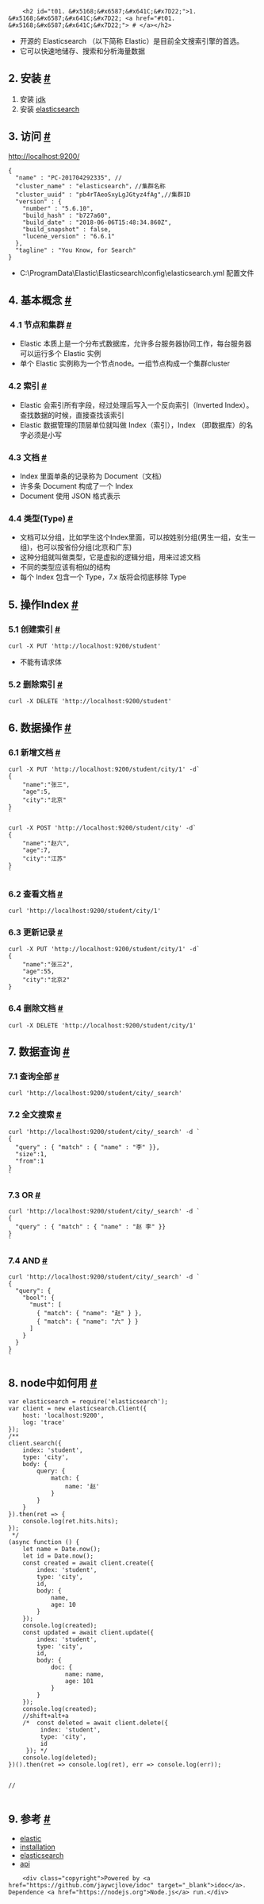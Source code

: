 
        <h2 id="t01. &#x5168;&#x6587;&#x641C;&#x7D22;">1. &#x5168;&#x6587;&#x641C;&#x7D22; <a href="#t01. &#x5168;&#x6587;&#x641C;&#x7D22;"> # </a></h2>
<ul>
<li>&#x5F00;&#x6E90;&#x7684; Elasticsearch &#xFF08;&#x4EE5;&#x4E0B;&#x7B80;&#x79F0; Elastic&#xFF09;&#x662F;&#x76EE;&#x524D;&#x5168;&#x6587;&#x641C;&#x7D22;&#x5F15;&#x64CE;&#x7684;&#x9996;&#x9009;&#x3002;</li>
<li>&#x5B83;&#x53EF;&#x4EE5;&#x5FEB;&#x901F;&#x5730;&#x50A8;&#x5B58;&#x3001;&#x641C;&#x7D22;&#x548C;&#x5206;&#x6790;&#x6D77;&#x91CF;&#x6570;&#x636E;</li>
</ul>
<h2 id="t12. &#x5B89;&#x88C5;">2. &#x5B89;&#x88C5; <a href="#t12. &#x5B89;&#x88C5;"> # </a></h2>
<ol>
<li>&#x5B89;&#x88C5; <a href="http://www.oracle.com/technetwork/java/javase/downloads/jdk8-downloads-2133151.html">jdk</a></li>
<li>&#x5B89;&#x88C5; <a href="https://www.elastic.co/downloads/elasticsearch">elasticsearch</a></li>
</ol>
<h2 id="t23. &#x8BBF;&#x95EE;">3. &#x8BBF;&#x95EE; <a href="#t23. &#x8BBF;&#x95EE;"> # </a></h2>
<p><a href="http://localhost:9200/">http://localhost:9200/</a></p>
<pre><code class="lang-js">{
  <span class="hljs-string">&quot;name&quot;</span> : <span class="hljs-string">&quot;PC-201704292335&quot;</span>, <span class="hljs-comment">//</span>
  <span class="hljs-string">&quot;cluster_name&quot;</span> : <span class="hljs-string">&quot;elasticsearch&quot;</span>&#xFF0C;<span class="hljs-comment">//&#x96C6;&#x7FA4;&#x540D;&#x79F0;</span>
  <span class="hljs-string">&quot;cluster_uuid&quot;</span> : <span class="hljs-string">&quot;pb4rTAeoSxyLgJGtyz4fAg&quot;</span>,<span class="hljs-comment">//&#x96C6;&#x7FA4;ID</span>
  <span class="hljs-string">&quot;version&quot;</span> : {
    <span class="hljs-string">&quot;number&quot;</span> : <span class="hljs-string">&quot;5.6.10&quot;</span>,
    <span class="hljs-string">&quot;build_hash&quot;</span> : <span class="hljs-string">&quot;b727a60&quot;</span>,
    <span class="hljs-string">&quot;build_date&quot;</span> : <span class="hljs-string">&quot;2018-06-06T15:48:34.860Z&quot;</span>,
    <span class="hljs-string">&quot;build_snapshot&quot;</span> : <span class="hljs-literal">false</span>,
    <span class="hljs-string">&quot;lucene_version&quot;</span> : <span class="hljs-string">&quot;6.6.1&quot;</span>
  },
  <span class="hljs-string">&quot;tagline&quot;</span> : <span class="hljs-string">&quot;You Know, for Search&quot;</span>
}
</code></pre>
<ul>
<li>C:\ProgramData\Elastic\Elasticsearch\config\elasticsearch.yml &#x914D;&#x7F6E;&#x6587;&#x4EF6;</li>
</ul>
<h2 id="t34. &#x57FA;&#x672C;&#x6982;&#x5FF5;">4. &#x57FA;&#x672C;&#x6982;&#x5FF5; <a href="#t34. &#x57FA;&#x672C;&#x6982;&#x5FF5;"> # </a></h2>
<h3 id="t4&#xFF14;.1 &#x8282;&#x70B9;&#x548C;&#x96C6;&#x7FA4;">&#xFF14;.1 &#x8282;&#x70B9;&#x548C;&#x96C6;&#x7FA4; <a href="#t4&#xFF14;.1 &#x8282;&#x70B9;&#x548C;&#x96C6;&#x7FA4;"> # </a></h3>
<ul>
<li>Elastic &#x672C;&#x8D28;&#x4E0A;&#x662F;&#x4E00;&#x4E2A;&#x5206;&#x5E03;&#x5F0F;&#x6570;&#x636E;&#x5E93;&#xFF0C;&#x5141;&#x8BB8;&#x591A;&#x53F0;&#x670D;&#x52A1;&#x5668;&#x534F;&#x540C;&#x5DE5;&#x4F5C;&#xFF0C;&#x6BCF;&#x53F0;&#x670D;&#x52A1;&#x5668;&#x53EF;&#x4EE5;&#x8FD0;&#x884C;&#x591A;&#x4E2A; Elastic &#x5B9E;&#x4F8B;</li>
<li>&#x5355;&#x4E2A; Elastic &#x5B9E;&#x4F8B;&#x79F0;&#x4E3A;&#x4E00;&#x4E2A;&#x8282;&#x70B9;node&#x3002;&#x4E00;&#x7EC4;&#x8282;&#x70B9;&#x6784;&#x6210;&#x4E00;&#x4E2A;&#x96C6;&#x7FA4;cluster</li>
</ul>
<h3 id="t54.2 &#x7D22;&#x5F15;">4.2 &#x7D22;&#x5F15; <a href="#t54.2 &#x7D22;&#x5F15;"> # </a></h3>
<ul>
<li>Elastic &#x4F1A;&#x7D22;&#x5F15;&#x6240;&#x6709;&#x5B57;&#x6BB5;&#xFF0C;&#x7ECF;&#x8FC7;&#x5904;&#x7406;&#x540E;&#x5199;&#x5165;&#x4E00;&#x4E2A;&#x53CD;&#x5411;&#x7D22;&#x5F15;&#xFF08;Inverted Index&#xFF09;&#x3002;&#x67E5;&#x627E;&#x6570;&#x636E;&#x7684;&#x65F6;&#x5019;&#xFF0C;&#x76F4;&#x63A5;&#x67E5;&#x627E;&#x8BE5;&#x7D22;&#x5F15;</li>
<li>Elastic &#x6570;&#x636E;&#x7BA1;&#x7406;&#x7684;&#x9876;&#x5C42;&#x5355;&#x4F4D;&#x5C31;&#x53EB;&#x505A; Index&#xFF08;&#x7D22;&#x5F15;&#xFF09;&#xFF0C;Index &#xFF08;&#x5373;&#x6570;&#x636E;&#x5E93;&#xFF09;&#x7684;&#x540D;&#x5B57;&#x5FC5;&#x987B;&#x662F;&#x5C0F;&#x5199;</li>
</ul>
<h3 id="t64.3 &#x6587;&#x6863;">4.3 &#x6587;&#x6863; <a href="#t64.3 &#x6587;&#x6863;"> # </a></h3>
<ul>
<li>Index &#x91CC;&#x9762;&#x5355;&#x6761;&#x7684;&#x8BB0;&#x5F55;&#x79F0;&#x4E3A; Document&#xFF08;&#x6587;&#x6863;&#xFF09;</li>
<li>&#x8BB8;&#x591A;&#x6761; Document &#x6784;&#x6210;&#x4E86;&#x4E00;&#x4E2A; Index</li>
<li>Document &#x4F7F;&#x7528; JSON &#x683C;&#x5F0F;&#x8868;&#x793A;</li>
</ul>
<h3 id="t74.4 &#x7C7B;&#x578B;(Type)">4.4 &#x7C7B;&#x578B;(Type) <a href="#t74.4 &#x7C7B;&#x578B;(Type)"> # </a></h3>
<ul>
<li>&#x6587;&#x6863;&#x53EF;&#x4EE5;&#x5206;&#x7EC4;&#xFF0C;&#x6BD4;&#x5982;&#x5B66;&#x751F;&#x8FD9;&#x4E2A;Index&#x91CC;&#x9762;&#xFF0C;&#x53EF;&#x4EE5;&#x6309;&#x59D3;&#x522B;&#x5206;&#x7EC4;(&#x7537;&#x751F;&#x4E00;&#x7EC4;&#xFF0C;&#x5973;&#x751F;&#x4E00;&#x7EC4;)&#xFF0C;&#x4E5F;&#x53EF;&#x4EE5;&#x6309;&#x7701;&#x4EFD;&#x5206;&#x7EC4;(&#x5317;&#x4EAC;&#x548C;&#x5E7F;&#x4E1C;)</li>
<li>&#x8FD9;&#x79CD;&#x5206;&#x7EC4;&#x5C31;&#x53EB;&#x505A;&#x7C7B;&#x578B;&#xFF0C;&#x5B83;&#x662F;&#x865A;&#x62DF;&#x7684;&#x903B;&#x8F91;&#x5206;&#x7EC4;&#xFF0C;&#x7528;&#x6765;&#x8FC7;&#x6EE4;&#x6587;&#x6863;</li>
<li>&#x4E0D;&#x540C;&#x7684;&#x7C7B;&#x578B;&#x5E94;&#x8BE5;&#x6709;&#x76F8;&#x4F3C;&#x7684;&#x7ED3;&#x6784;</li>
<li>&#x6BCF;&#x4E2A; Index &#x5305;&#x542B;&#x4E00;&#x4E2A; Type&#xFF0C;7.x &#x7248;&#x5C06;&#x4F1A;&#x5F7B;&#x5E95;&#x79FB;&#x9664; Type</li>
</ul>
<h2 id="t85. &#x64CD;&#x4F5C;Index">5. &#x64CD;&#x4F5C;Index <a href="#t85. &#x64CD;&#x4F5C;Index"> # </a></h2>
<h3 id="t95.1 &#x521B;&#x5EFA;&#x7D22;&#x5F15;">5.1 &#x521B;&#x5EFA;&#x7D22;&#x5F15; <a href="#t95.1 &#x521B;&#x5EFA;&#x7D22;&#x5F15;"> # </a></h3>
<pre><code class="lang-js">curl -X PUT <span class="hljs-string">&apos;http://localhost:9200/student&apos;</span>
</code></pre>
<ul>
<li>&#x4E0D;&#x80FD;&#x6709;&#x8BF7;&#x6C42;&#x4F53;</li>
</ul>
<h3 id="t105.2 &#x5220;&#x9664;&#x7D22;&#x5F15;">5.2 &#x5220;&#x9664;&#x7D22;&#x5F15; <a href="#t105.2 &#x5220;&#x9664;&#x7D22;&#x5F15;"> # </a></h3>
<pre><code class="lang-js">curl -X DELETE <span class="hljs-string">&apos;http://localhost:9200/student&apos;</span>
</code></pre>
<h2 id="t116. &#x6570;&#x636E;&#x64CD;&#x4F5C;">6. &#x6570;&#x636E;&#x64CD;&#x4F5C; <a href="#t116. &#x6570;&#x636E;&#x64CD;&#x4F5C;"> # </a></h2>
<h3 id="t126.1 &#x65B0;&#x589E;&#x6587;&#x6863;">6.1 &#x65B0;&#x589E;&#x6587;&#x6863; <a href="#t126.1 &#x65B0;&#x589E;&#x6587;&#x6863;"> # </a></h3>
<pre><code class="lang-js">curl -X PUT <span class="hljs-string">&apos;http://localhost:9200/student/city/1&apos;</span> -d<span class="hljs-string">`
{
    &quot;name&quot;:&quot;&#x5F20;&#x4E09;&quot;,
    &quot;age&quot;:5,
    &quot;city&quot;:&quot;&#x5317;&#x4EAC;&quot;
}
`</span>
</code></pre>
<pre><code class="lang-js">curl -X POST <span class="hljs-string">&apos;http://localhost:9200/student/city&apos;</span> -d<span class="hljs-string">`
{
    &quot;name&quot;:&quot;&#x8D75;&#x516D;&quot;,
    &quot;age&quot;:7,
    &quot;city&quot;:&quot;&#x6C5F;&#x82CF;&quot;
}
`</span>
</code></pre>
<h3 id="t136.2  &#x67E5;&#x770B;&#x6587;&#x6863;">6.2  &#x67E5;&#x770B;&#x6587;&#x6863; <a href="#t136.2  &#x67E5;&#x770B;&#x6587;&#x6863;"> # </a></h3>
<pre><code class="lang-js">curl <span class="hljs-string">&apos;http://localhost:9200/student/city/1&apos;</span>
</code></pre>
<h3 id="t146.3 &#x66F4;&#x65B0;&#x8BB0;&#x5F55;">6.3 &#x66F4;&#x65B0;&#x8BB0;&#x5F55; <a href="#t146.3 &#x66F4;&#x65B0;&#x8BB0;&#x5F55;"> # </a></h3>
<pre><code class="lang-js">curl -X PUT <span class="hljs-string">&apos;http://localhost:9200/student/city/1&apos;</span> -d<span class="hljs-string">`
{
    &quot;name&quot;:&quot;&#x5F20;&#x4E09;2&quot;,
    &quot;age&quot;:55,
    &quot;city&quot;:&quot;&#x5317;&#x4EAC;2&quot;
}
</span></code></pre>
<h3 id="t156.4 &#x5220;&#x9664;&#x6587;&#x6863;">6.4 &#x5220;&#x9664;&#x6587;&#x6863; <a href="#t156.4 &#x5220;&#x9664;&#x6587;&#x6863;"> # </a></h3>
<pre><code class="lang-js">curl -X DELETE <span class="hljs-string">&apos;http://localhost:9200/student/city/1&apos;</span>
</code></pre>
<h2 id="t167. &#x6570;&#x636E;&#x67E5;&#x8BE2;">7. &#x6570;&#x636E;&#x67E5;&#x8BE2; <a href="#t167. &#x6570;&#x636E;&#x67E5;&#x8BE2;"> # </a></h2>
<h3 id="t177.1 &#x67E5;&#x8BE2;&#x5168;&#x90E8;">7.1 &#x67E5;&#x8BE2;&#x5168;&#x90E8; <a href="#t177.1 &#x67E5;&#x8BE2;&#x5168;&#x90E8;"> # </a></h3>
<pre><code class="lang-js">curl <span class="hljs-string">&apos;http://localhost:9200/student/city/_search&apos;</span>
</code></pre>
<h3 id="t187.2 &#x5168;&#x6587;&#x641C;&#x7D22;">7.2 &#x5168;&#x6587;&#x641C;&#x7D22; <a href="#t187.2 &#x5168;&#x6587;&#x641C;&#x7D22;"> # </a></h3>
<pre><code class="lang-js">curl <span class="hljs-string">&apos;http://localhost:9200/student/city/_search&apos;</span> -d <span class="hljs-string">`
{
  &quot;query&quot; : { &quot;match&quot; : { &quot;name&quot; : &quot;&#x674E;&quot; }},
  &quot;size&quot;:1,
  &quot;from&quot;:1
}
`</span>
</code></pre>
<h3 id="t197.3 OR">7.3 OR <a href="#t197.3 OR"> # </a></h3>
<pre><code class="lang-js">curl <span class="hljs-string">&apos;http://localhost:9200/student/city/_search&apos;</span> -d <span class="hljs-string">`
{
  &quot;query&quot; : { &quot;match&quot; : { &quot;name&quot; : &quot;&#x8D75; &#x674E;&quot; }}
}
`</span>
</code></pre>
<h3 id="t207.4 AND">7.4 AND <a href="#t207.4 AND"> # </a></h3>
<pre><code class="lang-js">curl <span class="hljs-string">&apos;http://localhost:9200/student/city/_search&apos;</span> -d <span class="hljs-string">`
{
  &quot;query&quot;: {
    &quot;bool&quot;: {
      &quot;must&quot;: [
        { &quot;match&quot;: { &quot;name&quot;: &quot;&#x8D75;&quot; } },
        { &quot;match&quot;: { &quot;name&quot;: &quot;&#x516D;&quot; } }
      ]
    }
  }
}
`</span>
</code></pre>
<h2 id="t218. node&#x4E2D;&#x5982;&#x4F55;&#x7528;">8. node&#x4E2D;&#x5982;&#x4F55;&#x7528; <a href="#t218. node&#x4E2D;&#x5982;&#x4F55;&#x7528;"> # </a></h2>
<pre><code class="lang-js"><span class="hljs-keyword">var</span> elasticsearch = <span class="hljs-built_in">require</span>(<span class="hljs-string">&apos;elasticsearch&apos;</span>);
<span class="hljs-keyword">var</span> client = <span class="hljs-keyword">new</span> elasticsearch.Client({
    <span class="hljs-attr">host</span>: <span class="hljs-string">&apos;localhost:9200&apos;</span>,
    <span class="hljs-attr">log</span>: <span class="hljs-string">&apos;trace&apos;</span>
});
<span class="hljs-comment">/**
client.search({
    index: &apos;student&apos;,
    type: &apos;city&apos;,
    body: {
        query: {
            match: {
                name: &apos;&#x8D75;&apos;
            }
        }
    }
}).then(ret =&gt; {
    console.log(ret.hits.hits);
});
 */</span>
(<span class="hljs-keyword">async</span> <span class="hljs-function"><span class="hljs-keyword">function</span> (<span class="hljs-params"></span>) </span>{
    <span class="hljs-keyword">let</span> name = <span class="hljs-built_in">Date</span>.now();
    <span class="hljs-keyword">let</span> id = <span class="hljs-built_in">Date</span>.now();
    <span class="hljs-keyword">const</span> created = <span class="hljs-keyword">await</span> client.create({
        <span class="hljs-attr">index</span>: <span class="hljs-string">&apos;student&apos;</span>,
        <span class="hljs-attr">type</span>: <span class="hljs-string">&apos;city&apos;</span>,
        id,
        <span class="hljs-attr">body</span>: {
            name,
            <span class="hljs-attr">age</span>: <span class="hljs-number">10</span>
        }
    });
    <span class="hljs-built_in">console</span>.log(created);
    <span class="hljs-keyword">const</span> updated = <span class="hljs-keyword">await</span> client.update({
        <span class="hljs-attr">index</span>: <span class="hljs-string">&apos;student&apos;</span>,
        <span class="hljs-attr">type</span>: <span class="hljs-string">&apos;city&apos;</span>,
        id,
        <span class="hljs-attr">body</span>: {
            <span class="hljs-attr">doc</span>: {
                <span class="hljs-attr">name</span>: name,
                <span class="hljs-attr">age</span>: <span class="hljs-number">101</span>
            }
        }
    });
    <span class="hljs-built_in">console</span>.log(created);
    <span class="hljs-comment">//shift+alt+a</span>
    <span class="hljs-comment">/*  const deleted = await client.delete({
         index: &apos;student&apos;,
         type: &apos;city&apos;,
         id
     }); */</span>
    <span class="hljs-built_in">console</span>.log(deleted);
})().then(<span class="hljs-function"><span class="hljs-params">ret</span> =&gt;</span> <span class="hljs-built_in">console</span>.log(ret), err =&gt; <span class="hljs-built_in">console</span>.log(err));

<span class="hljs-comment">// </span>
</code></pre>
<h2 id="t229. &#x53C2;&#x8003;">9. &#x53C2;&#x8003; <a href="#t229. &#x53C2;&#x8003;"> # </a></h2>
<ul>
<li><a href="https://www.elastic.co/cn/">elastic</a></li>
<li><a href="https://www.elastic.co/downloads/elasticsearch">installation</a></li>
<li><a href="https://github.com/elastic/elasticsearch-js">elasticsearch</a></li>
<li><a href="https://www.elastic.co/guide/en/elasticsearch/client/javascript-api/current/api-reference.html#api-delete">api</a></li>
</ul>

        <div class="copyright">Powered by <a href="https://github.com/jaywcjlove/idoc" target="_blank">idoc</a>. Dependence <a href="https://nodejs.org">Node.js</a> run.</div>
    